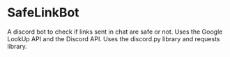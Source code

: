 # SafeLinkBot
A discord bot to check if links sent in chat are safe or not.
Uses the Google LookUp API and the Discord API.
Uses the discord.py library and requests library.
